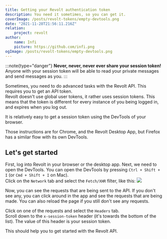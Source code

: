 ```yaml
---
title: Getting your Revolt authentication token
description: You need it sometimes, so you can get it.
coverImage: /posts/revolt-tokens/empty-devtools.png
date: "2021-11-28T21:56:11.216Z"
relation:
    project: revolt
author:
    name: Infi
    picture: https://github.com/infi.png
ogImage: /posts/revolt-tokens/empty-devtools.png
---
```


:::note{type="danger"}
**Never, never, never ever share your session token!** Anyone with your session token will be able to read your private messages and send messages as you.
:::

Sometimes, you need to do advanced tasks with the Revolt API. This requires you to get an API token.  
Revolt doesn't use global user tokens, it rather uses session tokens. This means that the token is different for every instance of you being logged in, and expires when you log out.

It is relatively easy to get a session token using the DevTools of your browser.

Those instructions are for Chrome, and the Revolt Desktop App, but Firefox has a similar flow with its own DevTools.

## Let's get started

First, log into Revolt in your browser or the desktop app. Next, we need to open the DevTools. You can open the DevTools by pressing `Ctrl + Shift + I` (or `Cmd + Shift + I` on Mac).  
Click on the `Network` tab and select the `Fetch/XHR` filter, like this:
![](/posts/revolt-tokens/empty-devtools.png)

Now, you can see the requests that are being sent to the API. If you don't see any, you can click around in the app and see the requests that are being made. You can also reload the page if you still don't see any requests.

Click on one of the requests and select the `Headers` tab.  
Scroll down to the `x-session-token` header (it's towards the bottom of the list). The value of this header is your session token.

This should help you to get started with the Revolt API.
